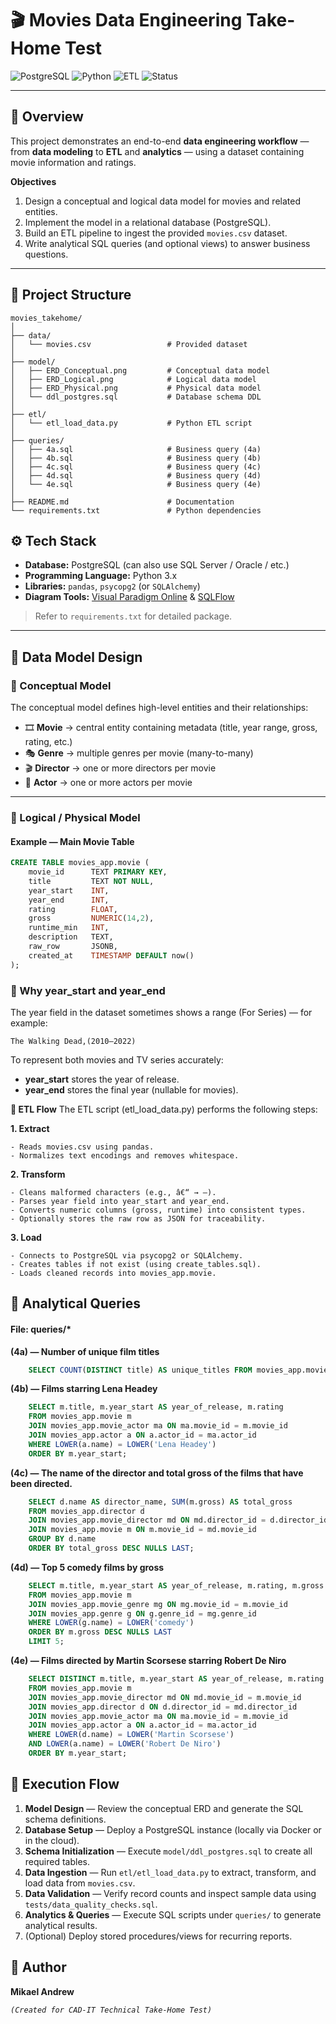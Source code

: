 # 🎬 Movies Data Engineering Take-Home Test

![PostgreSQL](https://img.shields.io/badge/Database-PostgreSQL-blue?logo=postgresql)
![Python](https://img.shields.io/badge/Language-Python_3.x-yellow?logo=python)
![ETL](https://img.shields.io/badge/Pipeline-ETL-green)
![Status](https://img.shields.io/badge/Status-Completed-success)

---

## 📘 Overview

This project demonstrates an end-to-end **data engineering workflow** — from **data modeling** to **ETL** and **analytics** — using a dataset containing movie information and ratings.

**Objectives**
1. Design a conceptual and logical data model for movies and related entities.  
2. Implement the model in a relational database (PostgreSQL).  
3. Build an ETL pipeline to ingest the provided `movies.csv` dataset.  
4. Write analytical SQL queries (and optional views) to answer business questions.

---

## 🧩 Project Structure

```plaintext
movies_takehome/
│
├── data/
│   └── movies.csv                 # Provided dataset
│
├── model/
│   ├── ERD_Conceptual.png         # Conceptual data model
│   ├── ERD_Logical.png            # Logical data model
│   ├── ERD_Physical.png           # Physical data model
│   └── ddl_postgres.sql           # Database schema DDL
│
├── etl/
│   └── etl_load_data.py           # Python ETL script
│
├── queries/
│   ├── 4a.sql                     # Business query (4a)
│   ├── 4b.sql                     # Business query (4b)
│   ├── 4c.sql                     # Business query (4c)
│   ├── 4d.sql                     # Business query (4d)
│   └── 4e.sql                     # Business query (4e)
│
├── README.md                      # Documentation
└── requirements.txt               # Python dependencies
```


## ⚙️ Tech Stack

- **Database:** PostgreSQL (can also use SQL Server / Oracle / etc.)  
- **Programming Language:** Python 3.x  
- **Libraries:** `pandas`, `psycopg2` (or `SQLAlchemy`)  
- **Diagram Tools:** [Visual Paradigm Online](https://online.visual-paradigm.com) & [SQLFlow](https://sqlflow.gudusoft.com)  

> Refer to `requirements.txt` for detailed package.

---

## 🧠 Data Model Design

### 🧩 Conceptual Model
The conceptual model defines high-level entities and their relationships:

- 🎞️ **Movie** → central entity containing metadata (title, year range, gross, rating, etc.)  
- 🎭 **Genre** → multiple genres per movie (many-to-many)  
- 🎬 **Director** → one or more directors per movie  
- 👥 **Actor** → one or more actors per movie  

---

### 🧱 Logical / Physical Model

#### Example — Main Movie Table
```sql
CREATE TABLE movies_app.movie (
    movie_id      TEXT PRIMARY KEY,
    title         TEXT NOT NULL,
    year_start    INT,
    year_end      INT,
    rating        FLOAT,
    gross         NUMERIC(14,2),
    runtime_min   INT,
    description   TEXT,
    raw_row       JSONB,
    created_at    TIMESTAMP DEFAULT now()
);
```

### 📅 Why year_start and year_end
The year field in the dataset sometimes shows a range (For Series) — for example:

`The Walking Dead,(2010–2022)`

To represent both movies and TV series accurately:

- **year_start** stores the year of release.
- **year_end** stores the final year (nullable for movies).


**🔄 ETL Flow**
The ETL script (etl_load_data.py) performs the following steps:

**1. Extract**

    - Reads movies.csv using pandas.
    - Normalizes text encodings and removes whitespace.

**2. Transform**

    - Cleans malformed characters (e.g., â€“ → –).
    - Parses year field into year_start and year_end.
    - Converts numeric columns (gross, runtime) into consistent types.
    - Optionally stores the raw row as JSON for traceability.

**3. Load**

    - Connects to PostgreSQL via psycopg2 or SQLAlchemy.
    - Creates tables if not exist (using create_tables.sql).
    - Loads cleaned records into movies_app.movie.


## 🧮 Analytical Queries

#### File: queries/*

**(4a) — Number of unique film titles**
```sql
    SELECT COUNT(DISTINCT title) AS unique_titles FROM movies_app.movie;
```

**(4b) — Films starring Lena Headey**
```sql
    SELECT m.title, m.year_start AS year_of_release, m.rating
    FROM movies_app.movie m
    JOIN movies_app.movie_actor ma ON ma.movie_id = m.movie_id
    JOIN movies_app.actor a ON a.actor_id = ma.actor_id
    WHERE LOWER(a.name) = LOWER('Lena Headey')
    ORDER BY m.year_start;
```

**(4c) — The name of the director and total gross of the films that have been directed.**
```sql
    SELECT d.name AS director_name, SUM(m.gross) AS total_gross
    FROM movies_app.director d
    JOIN movies_app.movie_director md ON md.director_id = d.director_id
    JOIN movies_app.movie m ON m.movie_id = md.movie_id
    GROUP BY d.name
    ORDER BY total_gross DESC NULLS LAST;
```

**(4d) — Top 5 comedy films by gross**
```sql
    SELECT m.title, m.year_start AS year_of_release, m.rating, m.gross
    FROM movies_app.movie m
    JOIN movies_app.movie_genre mg ON mg.movie_id = m.movie_id
    JOIN movies_app.genre g ON g.genre_id = mg.genre_id
    WHERE LOWER(g.name) = LOWER('comedy')
    ORDER BY m.gross DESC NULLS LAST
    LIMIT 5;
```

**(4e) — Films directed by Martin Scorsese starring Robert De Niro**
```sql
    SELECT DISTINCT m.title, m.year_start AS year_of_release, m.rating
    FROM movies_app.movie m
    JOIN movies_app.movie_director md ON md.movie_id = m.movie_id
    JOIN movies_app.director d ON d.director_id = md.director_id
    JOIN movies_app.movie_actor ma ON ma.movie_id = m.movie_id
    JOIN movies_app.actor a ON a.actor_id = ma.actor_id
    WHERE LOWER(d.name) = LOWER('Martin Scorsese')
    AND LOWER(a.name) = LOWER('Robert De Niro')
    ORDER BY m.year_start;
```

## 🧾 Execution Flow

1. **Model Design** — Review the conceptual ERD and generate the SQL schema definitions.  
2. **Database Setup** — Deploy a PostgreSQL instance (locally via Docker or in the cloud).  
3. **Schema Initialization** — Execute `model/ddl_postgres.sql` to create all required tables.  
4. **Data Ingestion** — Run `etl/etl_load_data.py` to extract, transform, and load data from `movies.csv`.  
5. **Data Validation** — Verify record counts and inspect sample data using `tests/data_quality_checks.sql`.  
6. **Analytics & Queries** — Execute SQL scripts under `queries/` to generate analytical results.  
7. (Optional) Deploy stored procedures/views for recurring reports.


## 👤 Author

**Mikael Andrew**

*`(Created for CAD-IT Technical Take-Home Test)`*


